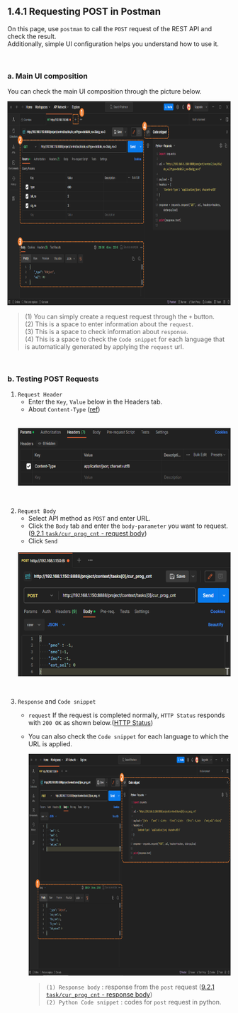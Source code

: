 ﻿## 1.4.1 Requesting POST in Postman

On this page, use `postman` to call the `POST` request of the REST API and check the result.  
Additionally, simple UI configuration helps you understand how to use it.

<br>

### a. Main UI composition

You can check the main UI composition through the picture below.

<img src="../../_assets/01_postman_desc.png" height="460vh">

<blockquote>

(1) You can simply create a request request through the `+` button. </br>
(2) This is a space to enter information about the `request`. </br>
(3) This is a space to check information about `response`. </br>
(4) This is a space to check the `Code snippet` for each language that is automatically generated by applying the `request` url. </br>

</blockquote>

<br>

### b. Testing POST Requests

1. `Request Header`  
	- Enter the `Key`, `Value` below in the Headers tab.
  	- About `Content-Type` ([ref](https://blog.postman.com/what-are-http-headers/#Content-type))
	<br>
	<br><img src="../../_assets/02_postman_headers.png" height="130vh">

<br>

2. `Request Body`  
	- Select API method as `POST` and enter URL.  
	- Click the `Body` tab and enter the `body-parameter` you want to request. ([9.2.1 `task/cur_prog_cnt` - request body](../../9-task/2-post/1-cur_prog_cnt.md))
	- Click `Send`  
	<br>  
	<img src="../../_assets/03_postman_post.png" height="280vh">

<br>

3. `Response` and `Code snippet`
	- `request` If the request is completed normally, `HTTP Status` responds with `200 OK` as shown below.([HTTP Status](https://developer.mozilla.org/en-US/docs/Web/HTTP/Status))
	- You can also check the `Code snippet` for each language to which the URL is applied.  

		<img src="../../_assets/04_postman_post_result_check.png" height="500vh">  
		<blockquote>

		`(1) Response body` : response from the `post` request ([9.2.1 `task/cur_prog_cnt` - response body](../../9-task/2-post/1-cur_prog_cnt.md))</br>
		`(2) Python Code snippet` : codes for `post` request in python.  

		</blockquote>